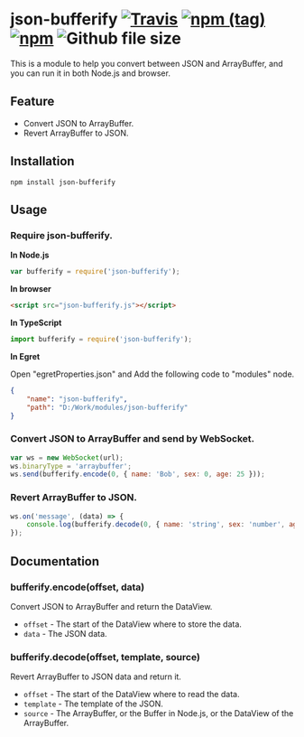 # json-bufferify [![Travis](https://img.shields.io/travis/LangZhai/json-bufferify.svg)](https://travis-ci.org/LangZhai/json-bufferify/builds) [![npm (tag)](https://img.shields.io/npm/v/json-bufferify.svg)](https://www.npmjs.com/package/json-bufferify) [![npm](https://img.shields.io/npm/l/json-bufferify.svg)](http://www.gnu.org/licenses/lgpl.html) ![Github file size](https://img.shields.io/github/size/langzhai/json-bufferify/json-bufferify.js.svg)

This is a module to help you convert between JSON and ArrayBuffer, and you can run it in both Node.js and browser.

## Feature

* Convert JSON to ArrayBuffer.
* Revert ArrayBuffer to JSON.

## Installation

```
npm install json-bufferify
```

## Usage

### Require json-bufferify.

__In Node.js__

```javascript
var bufferify = require('json-bufferify');
```

__In browser__

```html
<script src="json-bufferify.js"></script>
```

__In TypeScript__

```javascript
import bufferify = require('json-bufferify');
```

__In Egret__

Open "egretProperties.json" and Add the following code to "modules" node.

```json
{
    "name": "json-bufferify",
    "path": "D:/Work/modules/json-bufferify"
}
```

### Convert JSON to ArrayBuffer and send by WebSocket.

```javascript
var ws = new WebSocket(url);
ws.binaryType = 'arraybuffer';
ws.send(bufferify.encode(0, { name: 'Bob', sex: 0, age: 25 }));
```

### Revert ArrayBuffer to JSON.

```javascript
ws.on('message', (data) => {
    console.log(bufferify.decode(0, { name: 'string', sex: 'number', age: 'number' }, data));
});
```

## Documentation

### bufferify.encode(offset, data)

Convert JSON to ArrayBuffer and return the DataView.

* `offset` - The start of the DataView where to store the data.
* `data` - The JSON data.

### bufferify.decode(offset, template, source)

Revert ArrayBuffer to JSON data and return it.

* `offset` - The start of the DataView where to read the data.
* `template` - The template of the JSON.
* `source` - The ArrayBuffer, or the Buffer in Node.js, or the DataView of the ArrayBuffer.